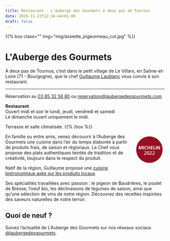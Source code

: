 ```yaml
---
title: Restaurant - L’Auberge des Gourmets à deux pas de Tournus
date: 2020-11-22T12:34:44+01:00
draft: false
---
```

{{% box class="" img="img/assiette_pigeonneau_cut.jpg" %}}
# L'Auberge des Gourmets

À deux pas de Tournus, c’est dans le petit village de Le Villars, en Saône-et-Loire (71 - Bourgogne), que le chef [Guillaume Laublanc](/guillaume-laublanc) vous convie à son restaurant.

<hr>

Réservation au [03 85 32 58 80](tel:0033385325880) ou [reservation@laubergedesgourmets.com](mailto:reservation@laubergedesgourmets.com)

**Restaurant**<br/>
Ouvert midi et soir le lundi, jeudi, vendredi et samedi<br/>
Le dimanche ouvert uniquement le midi.

Terrasse et salle climatisée.
{{% /box %}}


<p><a href="https://guide.michelin.com/en/bourgogne-franche-comte/le-villars/restaurant/l-auberge-des-gourmets" target="_blank"><img src="img/label_michelin.png" align="right" width="20%"/></a>En famille ou entre amis, venez découvrir à l’Auberge des Gourmets une cuisine dans l’air du temps élaborée à partir de produits frais, de saison et régionaux. Le Chef vous propose des plats authentiques teintés de tradition et de créativité, toujours dans le respect du produit.</p>

Natif de la région, Guillaume propose une [cuisine bistronomique axée sur les produits locaux](/carte-menu/).

Ses spécialités travaillées avec passion : le pigeon de Baudrières, le poulet de Bresse, l’oeuf bio, les déclinaisons de légumes de saison, ainsi que qu’une sélection de vins de notre région.
Découvrez des recettes inspirées des saveurs naturelles de notre terroir.

## Quoi de neuf ?

Suivez l’actualité de L’Auberge des Gourmets sur nos réseaux sociaux [@laubergedesgourmets](https://www.instagram.com/laubergedesgourmets). 